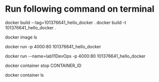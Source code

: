 
# Run following command on terminal

docker build --tag=101376641_hello_docker .
docker build -t 101376641_hello_docker .

docker image ls

docker run -p 4000:80 101376641_hello_docker

docker run --name=lab11DevOps -p 4000:80 101376641_hello_docker

docker container stop CONTAINER_ID

docker container ls